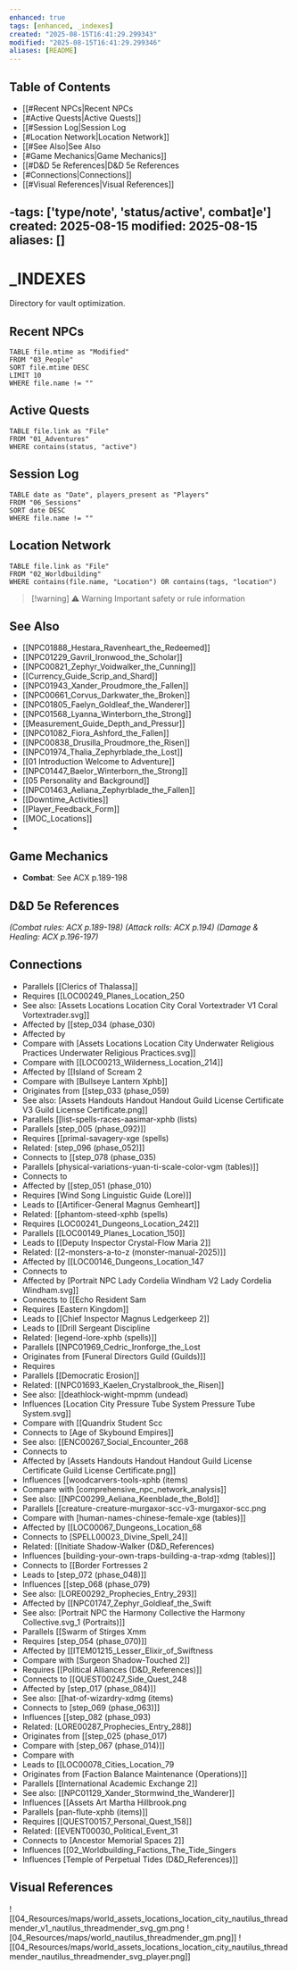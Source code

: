 ```yaml
---
enhanced: true
tags: [enhanced, _indexes]
created: "2025-08-15T16:41:29.299343"
modified: "2025-08-15T16:41:29.299346"
aliases: [README]
---
```


## Table of Contents
- [[#Recent NPCs|Recent NPCs
- [#Active Quests|Active Quests]]
- [[#Session Log|Session Log
- [#Location Network|Location Network]]
- [[#See Also|See Also
- [#Game Mechanics|Game Mechanics]]
- [[#D&D 5e References|D&D 5e References
- [#Connections|Connections]]
- [[#Visual References|Visual References]]

-tags: ['type/note', 'status/active', combat]e']
created: 2025-08-15
modified: 2025-08-15
aliases: []
---

# _INDEXES

Directory for vault optimization.

## Recent NPCs
```dataview
TABLE file.mtime as "Modified"
FROM "03_People"
SORT file.mtime DESC
LIMIT 10
WHERE file.name != ""
```

## Active Quests
```dataview
TABLE file.link as "File"
FROM "01_Adventures"
WHERE contains(status, "active")
```

## Session Log
```dataview
TABLE date as "Date", players_present as "Players"
FROM "06_Sessions"
SORT date DESC
WHERE file.name != ""
```

## Location Network
```dataview
TABLE file.link as "File"
FROM "02_Worldbuilding"
WHERE contains(file.name, "Location") OR contains(tags, "location")
```

> [!warning] ⚠️ Warning
> Important safety or rule information

## See Also
- [[NPC01888_Hestara_Ravenheart_the_Redeemed]]
- [[NPC01229_Gavril_Ironwood_the_Scholar]]
- [[NPC00821_Zephyr_Voidwalker_the_Cunning]]
- [[Currency_Guide_Scrip_and_Shard]]
- [[NPC01943_Xander_Proudmore_the_Fallen]]
- [[NPC00661_Corvus_Darkwater_the_Broken]]
- [[NPC01805_Faelyn_Goldleaf_the_Wanderer]]
- [[NPC01568_Lyanna_Winterborn_the_Strong]]
- [[Measurement_Guide_Depth_and_Pressur]]
- [[NPC01082_Fiora_Ashford_the_Fallen]]
- [[NPC00838_Drusilla_Proudmore_the_Risen]]
- [[NPC01974_Thalia_Zephyrblade_the_Lost]]
- [[01 Introduction Welcome to Adventure]]
- [[NPC01447_Baelor_Winterborn_the_Strong]]
- [[05 Personality and Background]]
- [[NPC01463_Aeliana_Zephyrblade_the_Fallen]]
- [[Downtime_Activities]]
- [[Player_Feedback_Form]]
- [[MOC_Locations]]
-

## Game Mechanics
- **Combat**: See ACX p.189-198

## D&D 5e References

*(Combat rules: ACX p.189-198)*
*(Attack rolls: ACX p.194)*
*(Damage & Healing: ACX p.196-197)*

## Connections

- Parallels [[Clerics of Thalassa]]
- Requires [[LOC00249_Planes_Location_250
- See also: [Assets Locations Location City Coral Vortextrader V1 Coral Vortextrader.svg]]
- Affected by [[step_034 (phase_030)
- Affected by
- Compare with [Assets Locations Location City Underwater Religious Practices Underwater Religious Practices.svg]]
- Compare with [[LOC00213_Wilderness_Location_214]]
- Affected by [[Island of Scream 2
- Compare with [Bullseye Lantern Xphb]]
- Originates from [[step_033 (phase_059)
- See also: [Assets Handouts Handout Handout Guild License Certificate V3 Guild License Certificate.png]]
- Parallels [[list-spells-races-aasimar-xphb (lists)
- Parallels [step_005 (phase_092)]]
- Requires [[primal-savagery-xge (spells)
- Related: [step_096 (phase_052)]]
- Connects to [[step_078 (phase_035)
- Parallels [physical-variations-yuan-ti-scale-color-vgm (tables)]]
- Connects to
- Affected by [[step_051 (phase_010)
- Requires [Wind Song Linguistic Guide (Lore)]]
- Leads to [[Artificer-General Magnus Gemheart]]
- Related: [[phantom-steed-xphb (spells)
- Requires [LOC00241_Dungeons_Location_242]]
- Parallels [[LOC00149_Planes_Location_150]]
- Leads to [[Deputy Inspector Crystal-Flow Maria 2]]
- Related: [[2-monsters-a-to-z (monster-manual-2025)]]
- Affected by [[LOC00146_Dungeons_Location_147
- Connects to
- Affected by [Portrait NPC Lady Cordelia Windham V2 Lady Cordelia Windham.svg]]
- Connects to [[Echo Resident Sam
- Requires [Eastern Kingdom]]
- Leads to [[Chief Inspector Magnus Ledgerkeep 2]]
- Leads to [[Drill Sergeant Discipline
- Related: [legend-lore-xphb (spells)]]
- Parallels [[NPC01969_Cedric_Ironforge_the_Lost
- Originates from [Funeral Directors Guild (Guilds)]]
- Requires
- Parallels [[Democratic Erosion]]
- Related: [[NPC01693_Kaelen_Crystalbrook_the_Risen]]
- See also: [[deathlock-wight-mpmm (undead)
- Influences [Location City Pressure Tube System Pressure Tube System.svg]]
- Compare with [[Quandrix Student Scc
- Connects to [Age of Skybound Empires]]
- See also: [[ENC00267_Social_Encounter_268
- Connects to
- Affected by [Assets Handouts Handout Handout Guild License Certificate Guild License Certificate.png]]
- Influences [[woodcarvers-tools-xphb (items)
- Compare with [comprehensive_npc_network_analysis]]
- See also: [[NPC00299_Aeliana_Keenblade_the_Bold]]
- Parallels [[creature-creature-murgaxor-scc-v3-murgaxor-scc.png
- Compare with [human-names-chinese-female-xge (tables)]]
- Affected by [[LOC00067_Dungeons_Location_68
- Connects to [SPELL00023_Divine_Spell_24]]
- Related: [[Initiate Shadow-Walker (D&D_References)
- Influences [building-your-own-traps-building-a-trap-xdmg (tables)]]
- Connects to [[Border Fortresses 2
- Leads to [step_072 (phase_048)]]
- Influences [[step_068 (phase_079)
- See also: [LORE00292_Prophecies_Entry_293]]
- Affected by [[NPC01747_Zephyr_Goldleaf_the_Swift
- See also: [Portrait NPC the Harmony Collective the Harmony Collective.svg_1 (Portraits)]]
- Parallels [[Swarm of Stirges Xmm
- Requires [step_054 (phase_070)]]
- Affected by [[ITEM01215_Lesser_Elixir_of_Swiftness
- Compare with [Surgeon Shadow-Touched 2]]
- Requires [[Political Alliances (D&D_References)]]
- Connects to [[QUEST00247_Side_Quest_248
- Affected by [step_017 (phase_084)]]
- See also: [[hat-of-wizardry-xdmg (items)
- Connects to [step_069 (phase_063)]]
- Influences [[step_082 (phase_093)
- Related: [LORE00287_Prophecies_Entry_288]]
- Originates from [[step_025 (phase_017)
- Compare with [step_067 (phase_014)]]
- Compare with
- Leads to [[LOC00078_Cities_Location_79
- Originates from [Faction Balance Maintenance (Operations)]]
- Parallels [[International Academic Exchange 2]]
- See also: [[NPC01129_Xander_Stormwind_the_Wanderer]]
- Influences [[Assets Art Martha Hillbrook.png
- Parallels [pan-flute-xphb (items)]]
- Requires [[QUEST00157_Personal_Quest_158]]
- Related: [[EVENT00030_Political_Event_31
- Connects to [Ancestor Memorial Spaces 2]]
- Influences [[02_Worldbuilding_Factions_The_Tide_Singers
- Influences [Temple of Perpetual Tides (D&D_References)]]

## Visual References
![[04_Resources/maps/world_assets_locations_location_city_nautilus_threadmender_v1_nautilus_threadmender_svg_gm.png
![04_Resources/maps/world_nautilus_threadmender_gm.png]]
![[04_Resources/maps/world_assets_locations_location_city_nautilus_threadmender_nautilus_threadmender_svg_player.png]]
